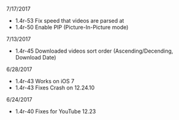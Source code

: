 
7/17/2017

 - 1.4r-53 Fix speed that videos are parsed at
 - 1.4r-50 Enable PIP (Picture-In-Picture mode)

7/13/2017

 - 1.4r-45 Downloaded videos sort order (Ascending/Decending, Download Date)

6/28/2017

 - 1.4r-43 Works on iOS 7
 - 1.4r-43 Fixes Crash on 12.24.10

6/24/2017

 - 1.4r-40 Fixes for YouTube 12.23
